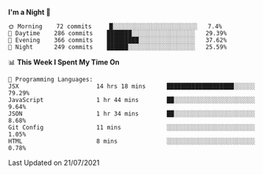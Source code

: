 <!--START_SECTION:waka-->
**I'm a Night 🦉** 

```text
🌞 Morning    72 commits     █░░░░░░░░░░░░░░░░░░░░░░░░   7.4% 
🌆 Daytime    286 commits    ███████░░░░░░░░░░░░░░░░░░   29.39% 
🌃 Evening    366 commits    █████████░░░░░░░░░░░░░░░░   37.62% 
🌙 Night      249 commits    ██████░░░░░░░░░░░░░░░░░░░   25.59%

```


📊 **This Week I Spent My Time On** 

```text
💬 Programming Languages: 
JSX                      14 hrs 18 mins      ███████████████████░░░░░░   79.29% 
JavaScript               1 hr 44 mins        ██░░░░░░░░░░░░░░░░░░░░░░░   9.64% 
JSON                     1 hr 34 mins        ██░░░░░░░░░░░░░░░░░░░░░░░   8.68% 
Git Config               11 mins             ░░░░░░░░░░░░░░░░░░░░░░░░░   1.05% 
HTML                     8 mins              ░░░░░░░░░░░░░░░░░░░░░░░░░   0.78%

```


 Last Updated on 21/07/2021
<!--END_SECTION:waka-->
